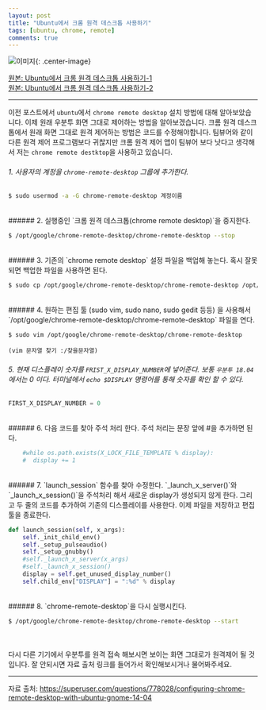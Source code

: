 ```yaml
---
layout: post
title: "Ubuntu에서 크롬 원격 데스크톱 사용하기"
tags: [ubuntu, chrome, remote]
comments: true
---
```

![이미지](http://www.gunet.co.kr/xe/files/attach/images/426/625/010/b7c64c0f548ac40c8345280b040307b9.gif){: .center-image}

[원본: Ubuntu에서 크롬 원격 데스크톱 사용하기-1](http://hdh7485.blog.me/221444127526)<br>
[원본: Ubuntu에서 크롬 원격 데스크톱 사용하기-2](http://hdh7485.blog.me/221444142342)

---

이전 포스트에서 `ubuntu`에서 `chrome remote desktop` 설치 방법에 대해 알아보았습니다. 이제 원래 우분투 화면 그대로 제어하는 방법을 알아보겠습니다. 크롬 원격 데스크톱에서 원래 화면 그대로 원격 제어하는 방법은 코드를 수정해야합니다. 팀뷰어와 같이 다른 원격 제어 프로그램보다 귀찮지만 크롬 원격 제어 앱이 팀뷰어 보다 낫다고 생각해서 저는 `chrome remote destktop`을 사용하고 있습니다.
<br>
###### 1. 사용자의 계정을 `chrome-remote-desktop` 그룹에 추가한다.

```bash
$ sudo usermod -a -G chrome-remote-desktop 계정이름
```
<br>
###### 2. 실행중인 `크롬 원격 데스크톱(chrome remote desktop)`을 중지한다.

```bash
$ /opt/google/chrome-remote-desktop/chrome-remote-desktop --stop
```
<br>
###### 3. 기존의 `chrome remote desktop` 설정 파일을 백업해 놓는다. 혹시 잘못되면 백업한 파일을 사용하면 된다.

```bash
$ sudo cp /opt/google/chrome-remote-desktop/chrome-remote-desktop /opt/google/chrome-remote-desktop/chrome-remote-desktop.orig
```
<br>
###### 4. 원하는 편집 툴 (sudo vim, sudo nano, sudo gedit 등등) 을 사용해서 `/opt/google/chrome-remote-desktop/chrome-remote-desktop` 파일을 연다.

```bash
$ sudo vim /opt/google/chrome-remote-desktop/chrome-remote-desktop
```

`(vim 문자열 찾기 :/찾을문자열)`
<br>
###### 5. 현재 디스플레이 숫자를 `FRIST_X_DISPLAY_NUMBER`에 넣어준다. 보통 `우분투 18.04` 에서는 0 이다. 터미널에서 `echo $DISPLAY` 명령어를 통해 숫자를 확인 할 수 있다.

```python
FIRST_X_DISPLAY_NUMBER = 0
```
<br>
###### 6. 다음 코드를 찾아 주석 처리 한다. 주석 처리는 문장 앞에 #을 추가하면 된다.

```python
    #while os.path.exists(X_LOCK_FILE_TEMPLATE % display):
    #  display += 1
```
<br>
###### 7. `launch_session` 함수를 찾아 수정한다. `_launch_x_server()`와 `_launch_x_session()`을 주석처리 해서 새로운 display가 생성되지 않게 한다. 그리고 두 줄의 코드를 추가하여 기존의 디스플레이를 사용한다. 이제 파일을 저장하고 편집 툴을 종료한다.

```python
def launch_session(self, x_args):
    self._init_child_env()
    self._setup_pulseaudio()
    self._setup_gnubby()
    #self._launch_x_server(x_args)
    #self._launch_x_session()
    display = self.get_unused_display_number()
    self.child_env["DISPLAY"] = ":%d" % display
```
<br>
###### 8. `chrome-remote-desktop`을 다시 실행시킨다. 

```bash
$ /opt/google/chrome-remote-desktop/chrome-remote-desktop --start
```
<br><br>
다시 다른 기기에서 우분투를 원격 접속 해보시면 보이는 화면 그대로가 원격제어 될 것입니다. 잘 안되시면 자료 출처 링크를 들어가서 확인해보시거나 물어봐주세요.

---

자료 출처: https://superuser.com/questions/778028/configuring-chrome-remote-desktop-with-ubuntu-gnome-14-04